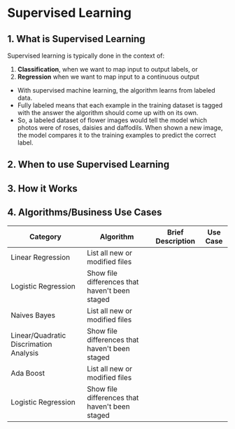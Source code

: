 
# Supervised Learning

## 1. What is Supervised Learning 

Supervised learning is typically done in the context of:
1. **Classification**, when we want to map input to output labels, or
2. **Regression** when we want to map input to a continuous output

* With supervised machine learning, the algorithm learns from labeled data.
* Fully labeled means that each example in the training dataset is tagged with the answer the algorithm should come up with on its own. 
* So, a labeled dataset of flower images would tell the model which photos were of roses, daisies and daffodils. When shown a new image, the model compares it to the training examples to predict the correct label.

## 2. When to use Supervised Learning

## 3. How it Works

## 4. Algorithms/Business Use Cases

| Category| Algorithm | Brief Description | Use Case |
| ---|--- | --- | -- |
| Linear Regression | List all new or modified files |
| Logistic Regression | Show file differences that haven't been staged |
| Naives Bayes | List all new or modified files |
| Linear/Quadratic Discrimation Analysis | Show file differences that haven't been staged |
|Ada Boost | List all new or modified files |
| Logistic Regression | Show file differences that haven't been staged |

